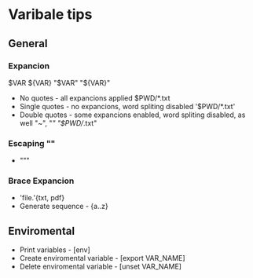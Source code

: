 # Varibale tips

## General 
### Expancion
$VAR
${VAR}
"$VAR"
"${VAR}"
- No quotes - all expancions applied
$PWD/*.txt
- Single quotes - no expancions, word spliting disabled
'$PWD/*.txt'
- Double quotes - some expancions enabled, word spliting disabled, as well "~", "*"
"$PWD/*.txt"

### Escaping "\" 
- "\""

### Brace Expancion
- 'file.'{txt, pdf}
- Generate sequence - {a..z}

## Enviromental
- Print variables - [env]
- Create enviromental variable - [export VAR_NAME]
- Delete enviromental variable - [unset VAR_NAME]

